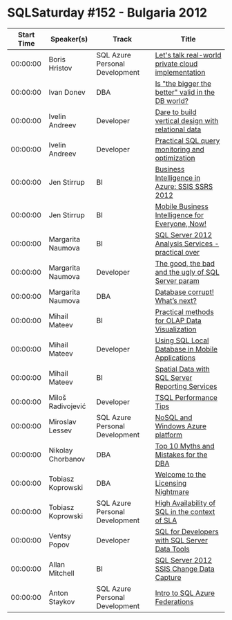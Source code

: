 # SQLSaturday #152 - Bulgaria 2012
Start Time|Speaker(s)|Track|Title
---|---|---|---
00:00:00|Boris Hristov|SQL Azure  Personal Development |[Let's talk real-world private cloud implementation](10613.md)
00:00:00|Ivan Donev|DBA|[Is "the bigger the better" valid in the DB world?](15449.md)
00:00:00|Ivelin Andreev|Developer|[Dare to build vertical design with relational data](15457.md)
00:00:00|Ivelin Andreev|Developer|[Practical SQL query monitoring and optimization](15458.md)
00:00:00|Jen Stirrup|BI|[Business Intelligence in Azure: SSIS  SSRS 2012](16570.md)
00:00:00|Jen Stirrup|BI|[Mobile Business Intelligence for Everyone, Now!](16572.md)
00:00:00|Margarita Naumova|BI|[SQL Server 2012 Analysis Services - practical over](19357.md)
00:00:00|Margarita Naumova|Developer|[The good, the bad and the ugly of SQL Server param](19358.md)
00:00:00|Margarita Naumova|DBA|[Database corrupt! What’s next?](19360.md)
00:00:00|Mihail Mateev|BI|[Practical methods for OLAP Data Visualization](20256.md)
00:00:00|Mihail Mateev|Developer|[Using SQL Local Database in Mobile Applications](20259.md)
00:00:00|Mihail Mateev|BI|[Spatial Data with SQL Server Reporting Services](20260.md)
00:00:00|Miloš Radivojević|Developer|[TSQL Performance Tips](20742.md)
00:00:00|Miroslav Lessev|SQL Azure  Personal Development |[NoSQL and Windows Azure platform ](20950.md)
00:00:00|Nikolay Chorbanov|DBA|[Top 10 Myths and Mistakes for the DBA ](21447.md)
00:00:00|Tobiasz Koprowski|DBA|[Welcome to the Licensing Nightmare](26947.md)
00:00:00|Tobiasz Koprowski|SQL Azure  Personal Development |[High Availability of SQL  in the context of SLA](26949.md)
00:00:00|Ventsy Popov|Developer|[SQL for Developers with SQL Server Data Tools](27369.md)
00:00:00|Allan Mitchell|BI|[SQL Server 2012 SSIS Change Data Capture](9308.md)
00:00:00|Anton Staykov|SQL Azure  Personal Development |[Intro to SQL Azure Federations](9688.md)
